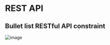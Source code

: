 # REST API

 ## Bullet list RESTful API constraint

![image](https://user-images.githubusercontent.com/70789919/117970826-c2aafb00-b346-11eb-9072-b2fb3d950de3.png)
